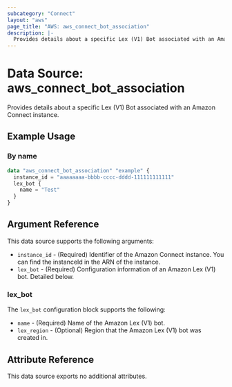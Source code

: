 ```yaml
---
subcategory: "Connect"
layout: "aws"
page_title: "AWS: aws_connect_bot_association"
description: |-
  Provides details about a specific Lex (V1) Bot associated with an Amazon Connect instance
---
```


# Data Source: aws_connect_bot_association

Provides details about a specific Lex (V1) Bot associated with an Amazon Connect instance.

## Example Usage

### By name

```terraform
data "aws_connect_bot_association" "example" {
  instance_id = "aaaaaaaa-bbbb-cccc-dddd-111111111111"
  lex_bot {
    name = "Test"
  }
}
```

## Argument Reference

This data source supports the following arguments:

* `instance_id` - (Required) Identifier of the Amazon Connect instance. You can find the instanceId in the ARN of the instance.
* `lex_bot` - (Required) Configuration information of an Amazon Lex (V1) bot. Detailed below.

### lex_bot

The `lex_bot` configuration block supports the following:

* `name` - (Required) Name of the Amazon Lex (V1) bot.
* `lex_region` - (Optional) Region that the Amazon Lex (V1) bot was created in.

## Attribute Reference

This data source exports no additional attributes.
